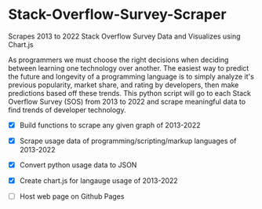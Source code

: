 # Stack-Overflow-Survey-Scraper
Scrapes 2013 to 2022 Stack Overflow Survey Data and Visualizes using Chart.js

As programmers we must choose the right decisions when deciding between learning one technology over another. The easiest way to predict the future and longevity of a programming language is to simply analyze it's previous popularity, market share, and rating by developers, then make predictions based off these trends. This python script will go to each Stack Overflow Survey (SOS) from 2013 to 2022 and scrape meaningful data to find trends of developer technology. 

- [x] Build functions to scrape any given graph of 2013-2022
  
- [x] Scrape usage data of programming/scripting/markup languages of 2013-2022
- [x] Convert python usage data to JSON
- [x] Create chart.js for langauge usage of 2013-2022
- [ ] Host web page on Github Pages
 
